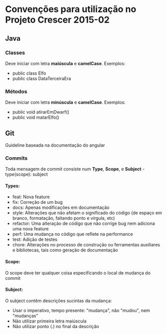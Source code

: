 # Convenções para utilização no Projeto Crescer 2015-02 

## Java

### Classes
Deve iniciar com letra **maiúscula** e **camelCase**. Exemplos:
* public class Elfo
* public class DataTerceiraEra

### Métodos
Deve iniciar com letra **minúscula** e **camelCase**. Exemplos:
* public void atirarEmDwarf()
* public void matarElfo()

## Git
Guideline baseada na documentação do angular

### Commits
Toda mensagem de commit consiste num **Type**, **Scope**, e **Subject** - type(scope): subject

#### Types:

* feat: Nova feature
* fix: Correção de um bug
* docs: Apenas modificações em documentação
* style: Alterações que não afetam o significado do código (de espaço em branco, formatação, faltando ponto e vírgula, etc)
* refactor: Uma alteração de código que não corrige bug nem adiciona uma nova feature
* perf: Uma mudança no código que reflete na performance
* test: Adição de testes
* chore: Alterações no processo de construção ou ferramentas auxiliares e bibliotecas, tais como geração de documentação

#### Scope:
O scope deve ter qualquer coisa especificando o local de mudança do commit

#### Subject:
O subject contêm descrições sucintas da mudança:
* Usar o imperativo, tempo presente: "mudança", não "mudou", nem "mudanças"
* Não utilizar primeira letra maiúscula
* Não utilizar ponto (.) no final da descrição 
